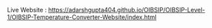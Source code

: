 Live Website : https://adarshgupta404.github.io/OIBSIP/OIBSIP-Level-1/OIBSIP-Temperature-Converter-Website/index.html
